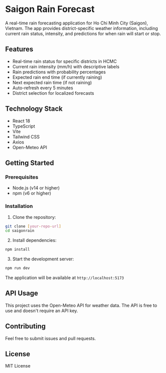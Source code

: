 # Saigon Rain Forecast

A real-time rain forecasting application for Ho Chi Minh City (Saigon), Vietnam. The app provides district-specific weather information, including current rain status, intensity, and predictions for when rain will start or stop.

## Features

- Real-time rain status for specific districts in HCMC
- Current rain intensity (mm/h) with descriptive labels
- Rain predictions with probability percentages
- Expected rain end time (if currently raining)
- Next expected rain time (if not raining)
- Auto-refresh every 5 minutes
- District selection for localized forecasts

## Technology Stack

- React 18
- TypeScript
- Vite
- Tailwind CSS
- Axios
- Open-Meteo API

## Getting Started

### Prerequisites

- Node.js (v14 or higher)
- npm (v6 or higher)

### Installation

1. Clone the repository:
```bash
git clone [your-repo-url]
cd saigonrain
```

2. Install dependencies:
```bash
npm install
```

3. Start the development server:
```bash
npm run dev
```

The application will be available at `http://localhost:5173`

## API Usage

This project uses the Open-Meteo API for weather data. The API is free to use and doesn't require an API key.

## Contributing

Feel free to submit issues and pull requests.

## License

MIT License
